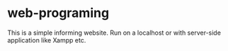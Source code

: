 ﻿# web-programing

 This is a simple informing website. Run on a localhost or with server-side application like Xampp etc.
